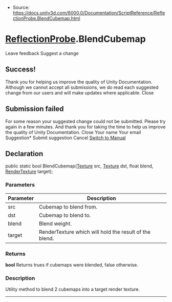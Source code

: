 * Source: https://docs.unity3d.com/6000.0/Documentation/ScriptReference/ReflectionProbe.BlendCubemap.html

#  [ReflectionProbe](https://docs.unity3d.com/6000.0/Documentation/ScriptReference/ReflectionProbe.html).BlendCubemap
Leave feedback
Suggest a change
## Success!
Thank you for helping us improve the quality of Unity Documentation. Although we cannot accept all submissions, we do read each suggested change from our users and will make updates where applicable.
Close
## Submission failed
For some reason your suggested change could not be submitted. Please <a>try again</a> in a few minutes. And thank you for taking the time to help us improve the quality of Unity Documentation.
Close
Your name Your email Suggestion* Submit suggestion
Cancel
[Switch to Manual](https://docs.unity3d.com/6000.0/Documentation/Manual/class-ReflectionProbe.html "Go to ReflectionProbe Component in the Manual")
## Declaration
public static bool BlendCubemap([Texture](https://docs.unity3d.com/6000.0/Documentation/ScriptReference/Texture.html) src, [Texture](https://docs.unity3d.com/6000.0/Documentation/ScriptReference/Texture.html) dst, float blend, [RenderTexture](https://docs.unity3d.com/6000.0/Documentation/ScriptReference/RenderTexture.html) target); 
### Parameters
Parameter | Description  
---|---  
src | Cubemap to blend from.  
dst | Cubemap to blend to.  
blend | Blend weight.  
target | RenderTexture which will hold the result of the blend.  
### Returns
**bool** Returns trues if cubemaps were blended, false otherwise. 
### Description
Utility method to blend 2 cubemaps into a target render texture.
* * *
